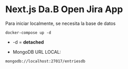 # Next.js Da.B Open Jira App

Para iniciar localmente, se necesita la base de datos
```
docker-compose up -d
```
* -d = __detached__

* MongoDB URL LOCAL:
```
mongodb://localhost:27017/entriesdb
```